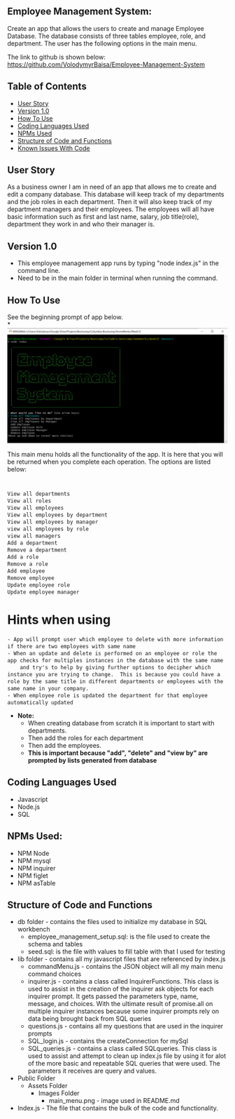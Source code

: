 ## Employee Management System:

Create an app that allows the users to create and manage Employee Database. The database consists of three tables employee, role, and department. The user has the following options in the main menu.

The link to github is shown below:
https://github.com/VolodymyrBaisa/Employee-Management-System

## Table of Contents

-   [User Story](#user-story)
-   [Version 1.0](#version-1.0)
-   [How To Use](#how-to-use)
-   [Coding Languages Used](#coding-languages-used)
-   [NPMs Used](#npms-used)
-   [Structure of Code and Functions](#structure-of-code-and-functions)
-   [Known Issues With Code](#known-issues-with-code)

## User Story

As a business owner I am in need of an app that allows me to create and edit a company database. This database will keep track of my departments and the job roles in each department. Then it will also keep track of my department managers and their employees. The employees will all have basic information such as first and last name, salary, job title(role), department they work in and who their manager is.

## Version 1.0

-   This employee management app runs by typing "node index.js" in the command line.
-   Need to be in the main folder in terminal when running the command.

## How To Use

See the beginning prompt of app below.  
\*![alt text](assets/1.png "Starting Prompt of App")

This main menu holds all the functionality of the app. It is here that you will be returned when you complete each operation. The options are listed below:

#

    View all departments
    View all roles
    View all employees
    View all employees by department
    View all employees by manager
    view all employees by role
    view all managers
    Add a department
    Remove a department
    Add a role
    Remove a role
    Add employee
    Remove employee
    Update employee role
    Update employee manager

# Hints when using

    - App will prompt user which employee to delete with more information if there are two employees with same name
    - When an update and delete is performed on an employee or role the app checks for multiples instances in the database with the same name
        and try's to help by giving further options to decipher which instance you are trying to change.  This is because you could have a role by the same title in different departments or employees with the same name in your company.
    - When employee role is updated the department for that employee automatically updated

-   **Note:**
    -   When creating database from scratch it is important to start with departments.
    -   Then add the roles for each department
    -   Then add the employees.
    -   **This is important because "add", "delete" and "view by" are prompted by lists generated from database**

## Coding Languages Used

-   Javascript
-   Node.js
-   SQL

## NPMs Used:

-   NPM Node
-   NPM mysql
-   NPM inquirer
-   NPM figlet
-   NPM asTable

## Structure of Code and Functions

-   db folder - contains the files used to initialize my database in SQL workbench
    -   employee_management_setup.sql: is the file used to create the schema and tables
    -   seed.sql: is the file with values to fill table with that I used for testing
-   lib folder - contains all my javascript files that are referenced by index.js
    -   commandMenu.js - contains the JSON object will all my main menu command choices
    -   inquirer.js - contains a class called InquirerFunctions. This class is used to assist in the creation of the inquirer ask objects for each inquirer prompt. It gets passed the parameters type, name, message, and choices. With the ultimate result of promise.all on multiple inquirer instances because some inquirer prompts rely on data being brought back from SQL queries
    -   questions.js - contains all my questions that are used in the inquirer prompts
    -   SQL_login.js - contains the createConnection for mySql
    -   SQL_queries.js - contains a class called SQLqueries. This class is used to assist and attempt to clean up index.js file by using it for alot of the more basic and repeatable SQL queries that were used. The parameters it receives are query and values.
-   Public Folder
    -   Assets Folder
        -   Images Folder
            -   main_menu.png - image used in README.md
-   Index.js - The file that contains the bulk of the code and functionality.
